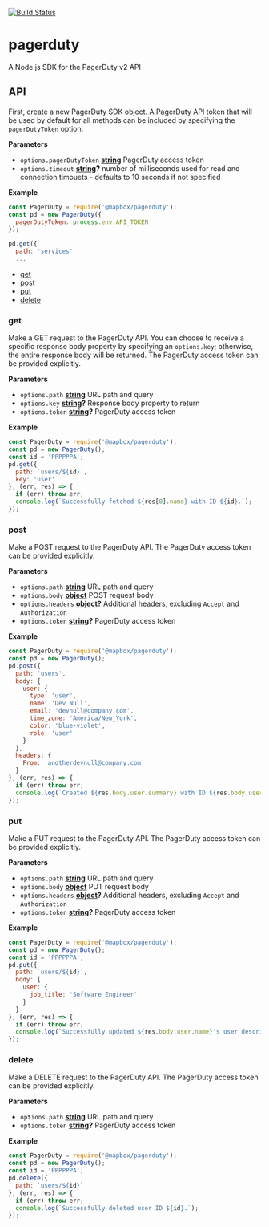 [![Build Status](https://travis-ci.com/mapbox/pagerduty.svg?branch=master)](https://travis-ci.com/mapbox/pagerduty)

# pagerduty

A Node.js SDK for the PagerDuty v2 API

## API

First, create a new PagerDuty SDK object. A PagerDuty API token that will be used by default for all methods can be included by specifying the `pagerDutyToken` option.

**Parameters**

-   `options.pagerDutyToken` **[string](https://developer.mozilla.org/en-US/docs/Web/JavaScript/Reference/Global_Objects/String)** PagerDuty access token
-   `options.timeout` **[string](https://developer.mozilla.org/en-US/docs/Web/JavaScript/Reference/Global_Objects/String)?** number of milliseconds used for read and connection timouets - defaults to 10 seconds if not specified


**Example**

```javascript
const PagerDuty = require('@mapbox/pagerduty');
const pd = new PagerDuty({
  pagerDutyToken: process.env.API_TOKEN
});

pd.get({
  path: 'services'
  ...
```

<!-- Generated, in part, by documentation.js. Update this documentation by updating the source code. -->

- [get](#get)
- [post](#post)
- [put](#put)
- [delete](#delete)

### get

Make a GET request to the PagerDuty API. You can choose to receive a specific
response body property by specifying an `options.key`; otherwise, the entire
response body will be returned. The PagerDuty access token can be provided
explicitly.

**Parameters**

-   `options.path` **[string](https://developer.mozilla.org/en-US/docs/Web/JavaScript/Reference/Global_Objects/String)** URL path and query
-   `options.key` **[string](https://developer.mozilla.org/en-US/docs/Web/JavaScript/Reference/Global_Objects/String)?** Response body property to return
-   `options.token` **[string](https://developer.mozilla.org/en-US/docs/Web/JavaScript/Reference/Global_Objects/String)?** PagerDuty access token

**Example**

```javascript
const PagerDuty = require('@mapbox/pagerduty');
const pd = new PagerDuty();
const id = 'PPPPPPA';
pd.get({
  path: `users/${id}`,
  key: 'user'
}, (err, res) => {
  if (err) throw err;
  console.log(`Successfully fetched ${res[0].name} with ID ${id}.`);
});
```

### post

Make a POST request to the PagerDuty API. The PagerDuty access token can be
provided explicitly.

**Parameters**

-   `options.path` **[string](https://developer.mozilla.org/en-US/docs/Web/JavaScript/Reference/Global_Objects/String)** URL path and query
-   `options.body` **[object](https://developer.mozilla.org/en-US/docs/Web/JavaScript/Reference/Global_Objects/Object)** POST request body
-   `options.headers` **[object](https://developer.mozilla.org/en-US/docs/Web/JavaScript/Reference/Global_Objects/Object)?** Additional headers, excluding `Accept`
    and `Authorization`
-   `options.token` **[string](https://developer.mozilla.org/en-US/docs/Web/JavaScript/Reference/Global_Objects/String)?** PagerDuty access token

**Example**

```javascript
const PagerDuty = require('@mapbox/pagerduty');
const pd = new PagerDuty();
pd.post({
  path: 'users',
  body: {
    user: {
      type: 'user',
      name: 'Dev Null',
      email: 'devnull@company.com',
      time_zone: 'America/New_York',
      color: 'blue-violet',
      role: 'user'
    }
  },
  headers: {
    From: 'anotherdevnull@company.com'
  }
}, (err, res) => {
  if (err) throw err;
  console.log(`Created ${res.body.user.summary} with ID ${res.body.user.id}.`);
});
```

### put

Make a PUT request to the PagerDuty API. The PagerDuty access token can be
provided explicitly.

**Parameters**

-   `options.path` **[string](https://developer.mozilla.org/en-US/docs/Web/JavaScript/Reference/Global_Objects/String)** URL path and query
-   `options.body` **[object](https://developer.mozilla.org/en-US/docs/Web/JavaScript/Reference/Global_Objects/Object)** PUT request body
-   `options.headers` **[object](https://developer.mozilla.org/en-US/docs/Web/JavaScript/Reference/Global_Objects/Object)?** Additional headers, excluding `Accept`
    and `Authorization`
-   `options.token` **[string](https://developer.mozilla.org/en-US/docs/Web/JavaScript/Reference/Global_Objects/String)?** PagerDuty access token

**Example**

```javascript
const PagerDuty = require('@mapbox/pagerduty');
const pd = new PagerDuty();
const id = 'PPPPPPA';
pd.put({
  path: `users/${id}`,
  body: {
    user: {
      job_title: 'Software Engineer'
    }
  }
}, (err, res) => {
  if (err) throw err;
  console.log(`Successfully updated ${res.body.user.name}'s user description to ${res.body.user.description}`);
});
```

### delete

Make a DELETE request to the PagerDuty API. The PagerDuty access token can
be provided explicitly.

**Parameters**

-   `options.path` **[string](https://developer.mozilla.org/en-US/docs/Web/JavaScript/Reference/Global_Objects/String)** URL path and query
-   `options.token` **[string](https://developer.mozilla.org/en-US/docs/Web/JavaScript/Reference/Global_Objects/String)?** PagerDuty access token

**Example**

```javascript
const PagerDuty = require('@mapbox/pagerduty');
const pd = new PagerDuty();
const id = 'PPPPPPA';
pd.delete({
  path: `users/${id}`
}, (err, res) => {
  if (err) throw err;
  console.log(`Successfully deleted user ID ${id}.`);
});
```

